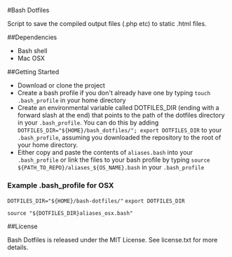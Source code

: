 #Bash Dotfiles

Script to save the compiled output files (.php etc) to static .html files.

##Dependencies

* Bash shell
* Mac OSX

##Getting Started

* Download or clone the project
* Create a bash profile if you don't already have one by typing `touch .bash_profile` in your home directory
* Create an environmental variable called DOTFILES_DIR (ending with a forward slash at the end) that points to the path of the dotfiles directory in your `.bash_profile`. You can do this by adding `DOTFILES_DIR="${HOME}/bash_dotfiles/"; export DOTFILES_DIR` to your `.bash_profile`, assuming you downloaded the repository to the root of your home directory.
* Either copy and paste the contents of `aliases.bash` into your `.bash_profile` or link the files to your bash profile by typing `source ${PATH_TO_REPO}/aliases_${OS_NAME}.bash` in your `.bash_profile`

### Example .bash_profile for OSX
`DOTFILES_DIR="${HOME}/bash-dotfiles/"`
`export DOTFILES_DIR`

`source "${DOTFILES_DIR}aliases_osx.bash"`

##License

Bash Dotfiles is released under the MIT License. See license.txt for more details.